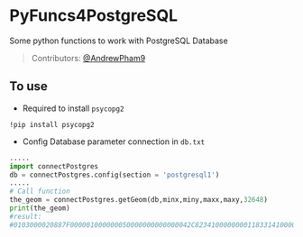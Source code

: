 # PyFuncs4PostgreSQL
Some python functions to work with PostgreSQL Database

> Contributors: <a href="https://github.com/AndrewPham9">@AndrewPham9</a>

## To use

* Required to install `psycopg2`

`!pip install psycopg2`

* Config Database parameter connection in `db.txt`


```python
.....
import connectPostgres
db = connectPostgres.config(section = 'postgresql1')
.....
# Call function
the_geom = connectPostgres.getGeom(db,minx,miny,maxx,maxy,32648)
print(the_geom)
#result:
#0103000020887F000001000000050000000000000042C8234100000000118331410000000042C823410000000055D43241000000008A0526410000000055D43241000000008A05264100000000118331410000000042C823410000000011833141
```


